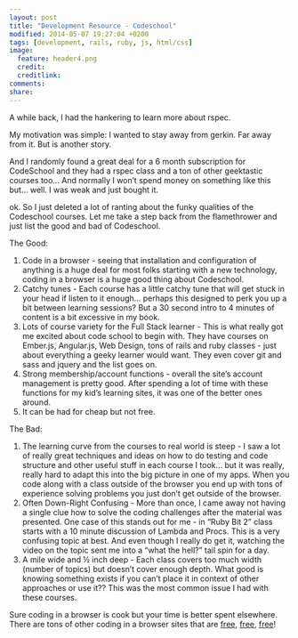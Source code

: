 ```yaml
---
layout: post
title: "Development Resource - Codeschool"
modified: 2014-05-07 19:27:04 +0200
tags: [development, rails, ruby, js, html/css]
image:
  feature: header4.png
  credit: 
  creditlink: 
comments: 
share: 
---
```

A while back, I had the hankering to learn more about rspec. 

My motivation was simple: I wanted to stay away from gerkin. Far away from it. But is another story.

And I randomly found a great deal for a 6 month subscription for CodeSchool and they had a rspec class and a ton of other geektastic courses too… And normally I won’t spend money on something like this but… well. I was weak and just bought it.

ok. So I just deleted a lot of ranting about the funky qualities of the  Codeschool courses. Let me take a step back from the flamethrower and just list the good and bad of Codeschool.

The Good:

1. Code in a browser - seeing that installation and configuration of anything is a huge deal for most folks starting with a new technology, coding in a browser is a huge good thing about Codeschool.
2. Catchy tunes - Each course has a little catchy tune that will get stuck in your head if listen to it enough… perhaps this designed to perk you up a bit between learning sessions? But a 30 second intro to 4 minutes of content is a bit excessive in my book.
3. Lots of course variety for the Full Stack learner - This is what really got me excited about code school to begin with. They have courses on Ember.js, Angular.js, Web Design, tons of rails and ruby classes - just about everything a geeky learner would want. They even cover git and sass and jquery and the list goes on. 
4.  Strong membership/account functions - overall the site’s account management is pretty good. After spending a lot of time with these functions for my kid’s learning sites, it was one of the better ones around.
5. It can be had for cheap but not free.

The Bad:

1. The learning curve from the courses to real world is steep - I saw a lot of really great techniques and ideas on how to do testing and code structure and other useful stuff in each course I took… but it was really, really hard to adapt this into the big picture in one of my apps. When you code along with a class outside of the browser you end up with tons of experience solving problems you just don’t get outside of the browser.
2. Often Down-Right Confusing - More than once, I came away not having a single clue how to solve the coding challenges after the material was presented. One case of this stands out for me - in “Ruby Bit 2” class starts with a 10 minute discussion of Lambda and Procs. This is a very confusing topic at best. And even though I really do get it, watching the video on the topic sent me into a “what the hell?” tail spin for a day.
3. A mile wide and ½ inch deep - Each class covers too much width (number of topics) but doesn’t cover enough depth. What good is knowing something exists if you can’t place it in context of other approaches or use it?? This was the most common issue I had with these courses.

Sure coding in a browser is cook but your time is better spent elsewhere. There are tons of other coding in a browser sites that are [free]( http://www.programmr.com/ "Title"), [free](http://www.codecademy.com/ "Title"), [free](http://rubymonk.com/ "Title" )!

 

